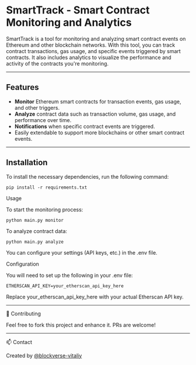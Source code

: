 # SmartTrack - Smart Contract Monitoring and Analytics

SmartTrack is a tool for monitoring and analyzing smart contract events on Ethereum and other blockchain networks. With this tool, you can track contract transactions, gas usage, and specific events triggered by smart contracts. It also includes analytics to visualize the performance and activity of the contracts you're monitoring.

---

## Features

- **Monitor** Ethereum smart contracts for transaction events, gas usage, and other triggers.
- **Analyze** contract data such as transaction volume, gas usage, and performance over time.
- **Notifications** when specific contract events are triggered.
- Easily extendable to support more blockchains or other smart contract events.

---

## Installation

To install the necessary dependencies, run the following command:

```
pip install -r requirements.txt
```

Usage

To start the monitoring process:

```
python main.py monitor
```

To analyze contract data:

```
python main.py analyze
```

You can configure your settings (API keys, etc.) in the .env file.

Configuration

You will need to set up the following in your .env file:

```
ETHERSCAN_API_KEY=your_etherscan_api_key_here
```

Replace your_etherscan_api_key_here with your actual Etherscan API key.

---

🤝 Contributing

Feel free to fork this project and enhance it. PRs are welcome!

---

📫 Contact

Created by [@blockverse-vitaliy](https://github.com/blockverse-vitaliy/)
